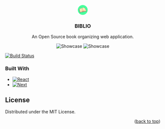 <div align="center">
  <a href="https://biblio-bookshelf.netlify.app">
  <img src="public/images/favicon.ico" alt="Logo" width="32" height="32">
  </a>

  <h3 align="center">BIBLIO</h3>

  <p align="center">
    An Open Source book organizing web application.
    <br />
  </p>
</div>

<p align="center">
    <img alt="Showcase" src="https://i.imgur.com/TyIyGSY.jpeg" width="700">
    <img alt="Showcase" src="https://i.imgur.com/1wUfmJR.jpeg" width="700">
</p>

[![Build Status](https://badges.netlify.com/api/biblio-bookshelf.netlify.app.svg?branch=main)](https://app.netlify.com/sites/biblio-bookshelf.netlify.app/deploys)


### Built With
* [![React][React.js]][React-url]
* [![Next][Next.js]][Next-url]


## License
Distributed under the MIT License.

<p align="right">(<a href="#readme-top">back to top</a>)</p>

<!-- MARKDOWN LINKS & IMAGES -->
<!-- https://www.markdownguide.org/basic-syntax/#reference-style-links -->
[product-screenshot]: https://i.imgur.com/uWuYsMX.jpeg
[Next.js]: https://img.shields.io/badge/next.js-000000?style=for-the-badge&logo=nextdotjs&logoColor=white
[Next-url]: https://nextjs.org/
[React.js]: https://img.shields.io/badge/React-20232A?style=for-the-badge&logo=react&logoColor=61DAFB
[React-url]: https://reactjs.org/
